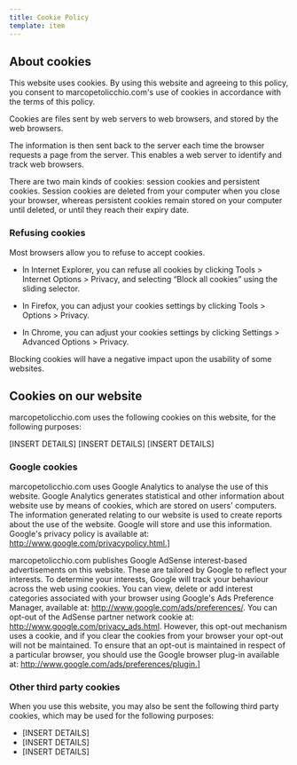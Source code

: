```yaml
---
title: Cookie Policy
template: item
---
```


## About cookies

This website uses cookies.  By using this website and agreeing to this policy, you consent to marcopetolicchio.com's use of cookies in accordance with the terms of this policy.

Cookies are files sent by web servers to web browsers, and stored by the web browsers. 

The information is then sent back to the server each time the browser requests a page from the server. This enables a web server to identify and track web browsers. 

There are two main kinds of cookies: session cookies and persistent cookies.  Session cookies are deleted from your computer when you close your browser, whereas persistent cookies remain stored on your computer until deleted, or until they reach their expiry date.



### Refusing cookies

Most browsers allow you to refuse to accept cookies.  

* In Internet Explorer, you can refuse all cookies by clicking Tools > Internet Options > Privacy, and selecting “Block all cookies” using the sliding selector.  

* In Firefox, you can adjust your cookies settings by clicking Tools > Options > Privacy.

* In Chrome, you can adjust your cookies settings by clicking Settings > Advanced Options > Privacy.

Blocking cookies will have a negative impact upon the usability of some websites.



## Cookies on our website

marcopetolicchio.com uses the following cookies on this website, for the following purposes:

[INSERT DETAILS]
[INSERT DETAILS]
[INSERT DETAILS]

### Google cookies

marcopetolicchio.com uses Google Analytics to analyse the use of this website.  Google Analytics generates statistical and other information about website use by means of cookies, which are stored on users' computers.  The information generated relating to our website is used to create reports about the use of the website. Google will store and use this information.  Google's privacy policy is available at: http://www.google.com/privacypolicy.html.]

marcopetolicchio.com publishes Google AdSense interest-based advertisements on this website.  These are tailored by Google to reflect your interests.  To determine your interests, Google will track your behaviour across the web using cookies.  You can view, delete or add interest categories associated with your browser using Google's Ads Preference Manager, available at: http://www.google.com/ads/preferences/.  You can opt-out of the AdSense partner network cookie at: http://www.google.com/privacy_ads.html.  However, this opt-out mechanism uses a cookie, and if you clear the cookies from your browser your opt-out will not be maintained. To ensure that an opt-out is maintained in respect of a particular browser, you should use the Google browser plug-in available at: http://www.google.com/ads/preferences/plugin.]

### Other third party cookies

When you use this website, you may also be sent the following third party cookies, which may be used for the following purposes:

* [INSERT DETAILS]
* [INSERT DETAILS]
* [INSERT DETAILS]

